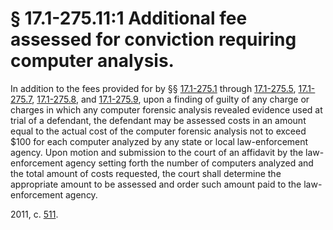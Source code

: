 # § 17.1-275.11:1 Additional fee assessed for conviction requiring computer analysis.

<p>In addition to the fees provided for by §§ <a href='http://law.lis.virginia.gov/vacode/17.1-275.1/'>17.1-275.1</a> through <a href='http://law.lis.virginia.gov/vacode/17.1-275.5/'>17.1-275.5</a>, <a href='http://law.lis.virginia.gov/vacode/17.1-275.7/'>17.1-275.7</a>, <a href='http://law.lis.virginia.gov/vacode/17.1-275.8/'>17.1-275.8</a>, and <a href='http://law.lis.virginia.gov/vacode/17.1-275.9/'>17.1-275.9</a>, upon a finding of guilty of any charge or charges in which any computer forensic analysis revealed evidence used at trial of a defendant, the defendant may be assessed costs in an amount equal to the actual cost of the computer forensic analysis not to exceed $100 for each computer analyzed by any state or local law-enforcement agency. Upon motion and submission to the court of an affidavit by the law-enforcement agency setting forth the number of computers analyzed and the total amount of costs requested, the court shall determine the appropriate amount to be assessed and order such amount paid to the law-enforcement agency.</p><p>2011, c. <a href='http://lis.virginia.gov/cgi-bin/legp604.exe?111+ful+CHAP0511'>511</a>.</p>